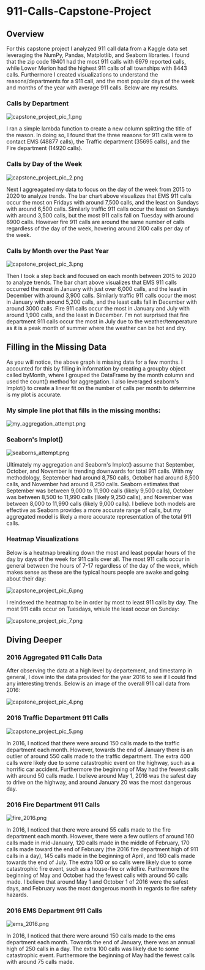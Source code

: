 # 911-Calls-Capstone-Project

## Overview

For this capstone project I analyzed 911 call data from a Kaggle data set leveraging the NumPy, Pandas, Matplotlib, and Seaborn libraries. I found that the zip code 19401 had the most 911 calls with 6979 reported calls, while Lower Merion had the highest 911 calls of all townships with 8443 calls. Furthermore I created visualizations to understand the reasons/departments for a 911 call, and the most popular days of the week and months of the year with average 911 calls. Below are my results.

### Calls by Department
![capstone_project_pic_1.png](capstone_project_pic_1.png)

I ran a simple lambda function to create a new column splitting the title of the reason. In doing so, I found that the three reasons for 911 calls were to contact EMS (48877 calls), the Traffic department (35695 calls), and the Fire department (14920 calls).

### Calls by Day of the Week
![capstone_project_pic_2.png](capstone_project_pic_2.png)

Next I aggreagated my data to focus on the day of the week from 2015 to 2020 to analyze trends. The bar chart above visualizes that EMS 911 calls occur the most on Fridays with around 7,500 calls, and the least on Sundays with around 6,500 calls. Similarly traffic 911 calls occur the least on Sundays with around 3,500 calls, but the most 911 calls fall on Tuesday with around 6900 calls. However fire 911 calls are around the same number of calls regardless of the day of the week, hovering around 2100 calls per day of the week.

### Calls by Month over the Past Year
![capstone_project_pic_3.png](capstone_project_pic_3.png)

Then I took a step back and focused on each month between 2015 to 2020 to analyze trends. The bar chart above visualizes that EMS 911 calls occurred the most in January with just over 6,000 calls, and the least in December with around 3,900 calls. Similarly traffic 911 calls occur the most in January with around 5,200 calls, and the least calls fall in December with around 3000 calls. Fire 911 calls occur the most in January and July with around 1,900 calls, and the least in December. I'm not surprised that fire department 911 calls occur the most in July due to the weather/temperature as it is a peak month of summer where the weather can be hot and dry.

## Filling in the Missing Data

As you will notice, the above graph is missing data for a few months. I accounted for this by filling in information by creating a groupby object called byMonth, where I grouped the DataFrame by the month column and used the count() method for aggregation. I also leveraged seaborn's lmplot() to create a linear fit on the number of calls per month to determine is my plot is accurate. 

### My simple line plot that fills in the missing months:
![my_aggregation_attempt.png](my_aggregation_attempt.png)

### Seaborn's lmplot()
![seaborns_attempt.png](seaborns_attempt.png)

Ultimately my aggregation and Seaborn's lmplot() assume that September, October, and November is trending downwards for total 911 calls. With my methodology, September had around 8,750 calls, October had around 8,500 calls, and November had around 8,250 calls. Seaborn estimates that September was between 9,000 to 11,900 calls (likely 9,500 calls), October was between 8,500 to 11,990 calls (likely 9,250 calls), and November was between 8,000 to 11,990 calls (likely 9,000 calls). I believe both models are effective as Seaborn provides a more accurate range of calls, but my aggregated model is likely a more accurate representation of the total 911 calls.

### Heatmap Visualizations

Below is a heatmap breaking down the most and least popular hours of the day by days of the week for 911 calls over all. The most 911 calls occur in general between the hours of 7-17 regardless of the day of the week, which makes sense as these are the typical hours people are awake and going about their day:

![capstone_project_pic_6.png](capstone_project_pic_6.png)

I reindexed the heatmap to be in order by most to least 911 calls by day. The most 911 calls occur on Tuesdays, whiule the least occur on Sunday:

![capstone_project_pic_7.png](capstone_project_pic_7.png)

## Diving Deeper

### 2016 Aggregated 911 Calls Data

After observing the data at a high level by departement, and timestamp in general, I dove into the data provided for the year 2016 to see if I could find any interesting trends. Below is an image of the overall 911 call data from 2016:

![capstone_project_pic_4.png](capstone_project_pic_4.png)

### 2016 Traffic Department 911 Calls
![capstone_project_pic_5.png](capstone_project_pic_5.png)

In 2016, I noticed that there were around 150 calls made to the traffic department each month. However, towards the end of January there is an outlier of around 550 calls made to the traffic department. The extra 400 calls were likely due to some catastrophic event on the highway, such as a horrific car accident. Furthermore the beginning of May had the fewest calls with around 50 calls made. I believe around May 1, 2016 was the safest day to drive on the highway, and around January 20 was the most dangerous day.

### 2016 Fire Department 911 Calls 
![fire_2016.png](fire_2016.png)

In 2016, I noticed that there were around 55 calls made to the fire department each month. However, there were a few outliers of around 160 calls made in mid-January, 120 calls made in the middle of February, 170 calls made toward the end of February (the 2016 fire department high of 911 calls in a day), 145 calls made in the beginning of April, and 160 calls made towards the end of July. The extra 100 or so calls were likely due to some catastrophic fire event, such as a house-fire or wildfire. Furthermore the beginning of May and October had the fewest calls with around 50 calls made. I believe that around May 1 and October 1 of 2016 were the safest days, and February was the most dangerous month in regards to fire safety hazards.

### 2016 EMS Department 911 Calls 
![ems_2016.png](ems_2016.png)

In 2016, I noticed that there were around 150 calls made to the ems department each month. Towards the end of January, there was an annual high of 250 calls in a day. The extra 100 calls was likely due to some catastrophic event. Furthermore the beginning of May had the fewest calls with around 75 calls made. 
